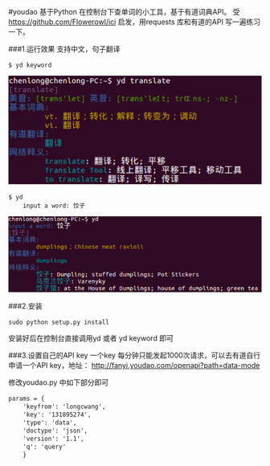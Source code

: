 #youdao
基于Python 在控制台下查单词的小工具，基于有道词典API。
受<https://github.com/Flowerowl/ici> 启发，用requests 库和有道的API 写一遍练习一下。

###1.运行效果
支持中文，句子翻译

	$ yd keyword
![截图1](./pic1.png)

	$ yd
		input a word: 饺子
![截图2](./pic2.png)


###2.安装

	sudo python setup.py install
安装好后在控制台直接调用yd 或者 yd keyword 即可

###3.设置自己的API key
一个key 每分钟只能发起1000次请求，可以去有道自行申请一个API key，地址：
<http://fanyi.youdao.com/openapi?path=data-mode>

修改youdao.py 中如下部分即可

	params = {
        'keyfrom': 'longcwang',
        'key': '131895274',
        'type': 'data',
        'doctype': 'json',
        'version': '1.1',
        'q': 'query'
	    }